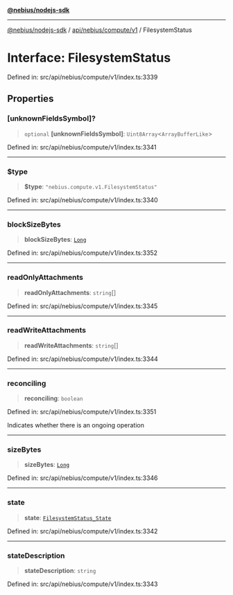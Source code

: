 [**@nebius/nodejs-sdk**](../../../../../README.md)

***

[@nebius/nodejs-sdk](../../../../../README.md) / [api/nebius/compute/v1](../README.md) / FilesystemStatus

# Interface: FilesystemStatus

Defined in: src/api/nebius/compute/v1/index.ts:3339

## Properties

### \[unknownFieldsSymbol\]?

> `optional` **\[unknownFieldsSymbol\]**: `Uint8Array`\<`ArrayBufferLike`\>

Defined in: src/api/nebius/compute/v1/index.ts:3341

***

### $type

> **$type**: `"nebius.compute.v1.FilesystemStatus"`

Defined in: src/api/nebius/compute/v1/index.ts:3340

***

### blockSizeBytes

> **blockSizeBytes**: [`Long`](../../../../../runtime/protos/core/classes/Long.md)

Defined in: src/api/nebius/compute/v1/index.ts:3352

***

### readOnlyAttachments

> **readOnlyAttachments**: `string`[]

Defined in: src/api/nebius/compute/v1/index.ts:3345

***

### readWriteAttachments

> **readWriteAttachments**: `string`[]

Defined in: src/api/nebius/compute/v1/index.ts:3344

***

### reconciling

> **reconciling**: `boolean`

Defined in: src/api/nebius/compute/v1/index.ts:3351

Indicates whether there is an ongoing operation

***

### sizeBytes

> **sizeBytes**: [`Long`](../../../../../runtime/protos/core/classes/Long.md)

Defined in: src/api/nebius/compute/v1/index.ts:3346

***

### state

> **state**: [`FilesystemStatus_State`](../type-aliases/FilesystemStatus_State.md)

Defined in: src/api/nebius/compute/v1/index.ts:3342

***

### stateDescription

> **stateDescription**: `string`

Defined in: src/api/nebius/compute/v1/index.ts:3343
